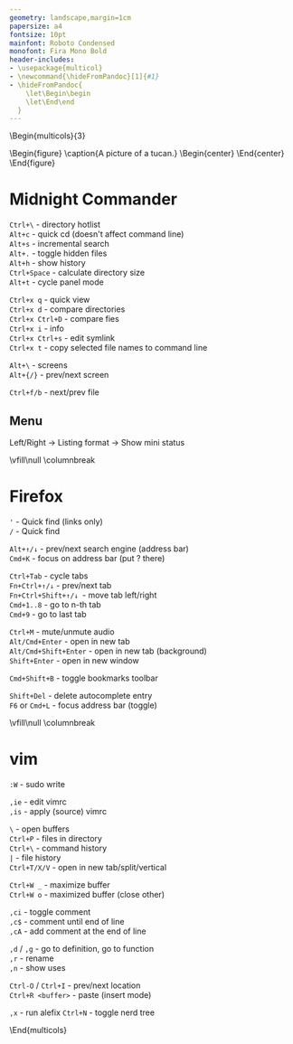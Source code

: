 ```yaml
---
geometry: landscape,margin=1cm
papersize: a4
fontsize: 10pt
mainfont: Roboto Condensed
monofont: Fira Mono Bold
header-includes:
- \usepackage{multicol}
- \newcommand{\hideFromPandoc}[1]{#1}
- \hideFromPandoc{
    \let\Begin\begin
    \let\End\end
  }
---
```

\Begin{multicols}{3}

\Begin{figure}
  \caption{A picture of a tucan.}
  \Begin{center}
  \End{center}
\End{figure}

# Midnight Commander

`Ctrl+\` - directory hotlist  
`Alt+c` - quick cd (doesn't affect command line)  
`Alt+s` - incremental search  
`Alt+.` - toggle hidden files  
`Alt+h` - show history  
`Ctrl+Space` - calculate directory size  
`Alt+t` - cycle panel mode  

`Ctrl+x q` - quick view  
`Ctrl+x d` - compare directories  
`Ctrl+x Ctrl+D` - compare fies  
`Ctrl+x i` - info  
`Ctrl+x Ctrl+s` - edit symlink  
`Ctrl+x t` - copy selected file names to command line  

`Alt+\` - screens  
`Alt+{/}` - prev/next screen  

`Ctrl+f/b` - next/prev file  

## Menu
Left/Right -> Listing format -> Show mini status  

\vfill\null
\columnbreak

# Firefox

`'` - Quick find (links only)  
`/` - Quick find  

`Alt+↑/↓` - prev/next search engine (address bar)  
`Cmd+K` - focus on address bar (put ? there)  

`Ctrl+Tab` - cycle tabs  
`Fn+Ctrl+↑/↓` - prev/next tab  
`Fn+Ctrl+Shift+↑/↓ `- move tab left/right  
`Cmd+1..8` - go to n-th tab  
`Cmd+9` - go to last tab  

`Ctrl+M` - mute/unmute audio  
`Alt/Cmd+Enter` - open in new tab  
`Alt/Cmd+Shift+Enter` - open in new tab (background)  
`Shift+Enter` - open in new window  

`Cmd+Shift+B` - toggle bookmarks toolbar  

`Shift+Del` - delete autocomplete entry  
`F6` or `Cmd+L` - focus address bar (toggle)  

\vfill\null
\columnbreak

# vim

`:W` - sudo write  

`,ie` - edit vimrc  
`,is` - apply (source) vimrc  

`\` - open buffers  
`Ctrl+P` - files in directory  
`Ctrl+\` - command history  
`|` - file history  
`Ctrl+T/X/V` - open in new tab/split/vertical  

`Ctrl+W _` - maximize buffer  
`Ctrl+W o` - maximized buffer (close other)  

`,ci` - toggle comment  
`,c$` - comment until end of line  
`,cA` - add comment at the end of line  

`,d` / `,g` - go to definition, go to function  
`,r` - rename  
`,n` - show uses  

`Ctrl-O` / `Ctrl+I` - prev/next location  
`Ctrl+R <buffer>` - paste (insert mode)  

`,x` - run alefix
`Ctrl+N` - toggle nerd tree

\End{multicols}
